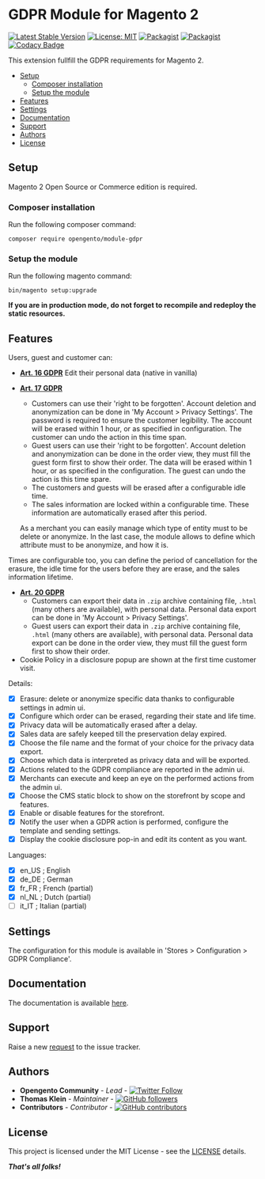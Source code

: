 # GDPR Module for Magento 2

[![Latest Stable Version](https://img.shields.io/packagist/v/opengento/module-gdpr.svg?style=flat-square)](https://packagist.org/packages/opengento/module-gdpr)
[![License: MIT](https://img.shields.io/github/license/opengento/magento2-gdpr.svg?style=flat-square)](./LICENSE) 
[![Packagist](https://img.shields.io/packagist/dt/opengento/module-gdpr.svg?style=flat-square)](https://packagist.org/packages/opengento/module-gdpr/stats)
[![Packagist](https://img.shields.io/packagist/dm/opengento/module-gdpr.svg?style=flat-square)](https://packagist.org/packages/opengento/module-gdpr/stats)
[![Codacy Badge](https://img.shields.io/codacy/grade/e43739589ae249a58b4af6dfcd9c555a?style=flat-square)](https://www.codacy.com/gh/opengento/magento2-gdpr)

This extension fullfill the GDPR requirements for Magento 2.

 - [Setup](#setup)
   - [Composer installation](#composer-installation)
   - [Setup the module](#setup-the-module)
 - [Features](#features)
 - [Settings](#settings)
 - [Documentation](#documentation)
 - [Support](#support)
 - [Authors](#authors)
 - [License](#license)

## Setup

Magento 2 Open Source or Commerce edition is required.

###  Composer installation

Run the following composer command:

```
composer require opengento/module-gdpr
```

### Setup the module

Run the following magento command:

```
bin/magento setup:upgrade
```

**If you are in production mode, do not forget to recompile and redeploy the static resources.**

## Features

Users, guest and customer can:

* **[Art. 16 GDPR](https://gdpr-info.eu/art-16-gdpr/)** Edit their personal data (native in vanilla)

* **[Art. 17 GDPR](https://gdpr-info.eu/art-17-gdpr/)**
  * Customers can use their 'right to be forgotten'. Account deletion and anonymization can be done in 'My Account > Privacy Settings'.
    The password is required to ensure the customer legibility.
    The account will be erased within 1 hour, or as specified in configuration. The customer can undo the action in this time span.
  * Guest users can use their 'right to be forgotten'. Account deletion and anonymization can be done in the order view,
    they must fill the guest form first to show their order.
    The data will be erased within 1 hour, or as specified in the configuration. The guest can undo the action is this time spare.
  * The customers and guests will be erased after a configurable idle time.
  * The sales information are locked within a configurable time. These information are automatically erased after this period.
  
  As a merchant you can easily manage which type of entity must to be delete or anonymize. In the last case, 
the module allows to define which attribute must to be anonymize, and how it is.

Times are configurable too, you can define the period of cancellation for the erasure, 
the idle time for the users before they are erase, and the sales information lifetime.
  
* **[Art. 20 GDPR](https://gdpr-info.eu/art-20-gdpr/)**
  * Customers can export their data in `.zip` archive containing file, `.html` (many others are available), with personal data.
    Personal data export can be done in 'My Account > Privacy Settings'.
  * Guest users can export their data in `.zip` archive containing file, `.html` (many others are available), with personal data.
    Personal data export can be done in the order view, they must fill the guest form first to show their order.
* Cookie Policy in a disclosure popup are shown at the first time customer visit.

Details:

- [x] Erasure: delete or anonymize specific data thanks to configurable settings in admin ui.
- [x] Configure which order can be erased, regarding their state and life time.
- [x] Privacy data will be automatically erased after a delay.
- [x] Sales data are safely keeped till the preservation delay expired.
- [x] Choose the file name and the format of your choice for the privacy data export.
- [x] Choose which data is interpreted as privacy data and will be exported.
- [x] Actions related to the GDPR compliance are reported in the admin ui.
- [x] Merchants can execute and keep an eye on the performed actions from the admin ui.
- [x] Choose the CMS static block to show on the storefront by scope and features.
- [x] Enable or disable features for the storefront.
- [x] Notify the user when a GDPR action is performed, configure the template and sending settings.
- [x] Display the cookie disclosure pop-in and edit its content as you want.

Languages:

- [x] en_US ; English
- [x] de_DE ; German
- [x] fr_FR ; French (partial)
- [x] nl_NL ; Dutch (partial)
- [ ] it_IT ; Italian (partial)

## Settings

The configuration for this module is available in 'Stores > Configuration > GDPR Compliance'.  

## Documentation

The documentation is available [here](https://opengento.fr/magento2-gdpr/).

## Support

Raise a new [request](https://github.com/opengento/magento2-gdpr/issues) to the issue tracker.

## Authors

- **Opengento Community** - *Lead* - [![Twitter Follow](https://img.shields.io/twitter/follow/opengento.svg?style=social)](https://twitter.com/opengento)
- **Thomas Klein** - *Maintainer* - [![GitHub followers](https://img.shields.io/github/followers/thomas-kl1.svg?style=social)](https://github.com/thomas-kl1)
- **Contributors** - *Contributor* - [![GitHub contributors](https://img.shields.io/github/contributors/opengento/magento2-gdpr.svg?style=flat-square)](https://github.com/opengento/magento2-gdpr/graphs/contributors)

## License

This project is licensed under the MIT License - see the [LICENSE](./LICENSE) details.

***That's all folks!***
